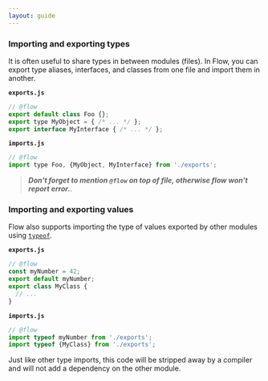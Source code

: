 ```yaml
---
layout: guide
---
```

### Importing and exporting types <a class="toc" id="toc-importing-and-exporting-types" href="#toc-importing-and-exporting-types"></a>

It is often useful to share types in between modules (files). In Flow, you can export type aliases, interfaces, and classes from one file and import them in another.

**`exports.js`**

```js
// @flow
export default class Foo {};
export type MyObject = { /* ... */ };
export interface MyInterface { /* ... */ };
```

**`imports.js`**

```js
// @flow
import type Foo, {MyObject, MyInterface} from './exports';
```

> ***Don't forget to mention `@flow` on top of file, otherwise flow won't report error.***.

### Importing and exporting values <a class="toc" id="toc-importing-and-exporting-values" href="#toc-importing-and-exporting-values"></a>

Flow also supports importing the type of values exported by other modules using
[`typeof`](../typeof/).

**`exports.js`**

```js
// @flow
const myNumber = 42;
export default myNumber;
export class MyClass {
  // ...
}
```

**`imports.js`**

```js
// @flow
import typeof myNumber from './exports';
import typeof {MyClass} from './exports';
```

Just like other type imports, this code will be stripped away by a compiler and
will not add a dependency on the other module.
